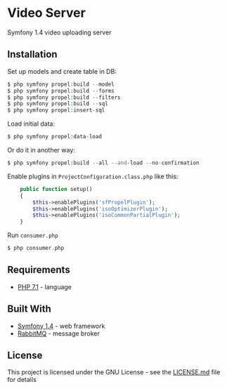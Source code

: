 # Video Server

Symfony 1.4 video uploading server

## Installation

Set up models and create table in DB:
```php
$ php symfony propel:build --model
$ php symfony propel:build --forms
$ php symfony propel:build --filters
$ php symfony propel:build --sql
$ php symfony propel:insert-sql
```

Load initial data:
```php
$ php symfony propel:data-load
```

Or do it in another way:
```php
$ php symfony propel:build --all --and-load --no-confirmation
```

Enable plugins in `ProjectConfiguration.class.php` like this:

```php
    public function setup()
    {
        $this->enablePlugins('sfPropelPlugin');
        $this->enablePlugins('isoOptimizerPlugin');
        $this->enablePlugins('isoCommonPartialPlugin');
    }
```

Run `consumer.php`
```php
$ php consumer.php
```

## Requirements

* [PHP 7.1](http://php.net/) - language

## Built With

* [Symfony 1.4](http://symfony.com/legacy) - web framework
* [RabbitMQ](https://www.rabbitmq.com/) - message broker

## License

This project is licensed under the GNU License - see the [LICENSE.md](LICENSE.md) file for details
